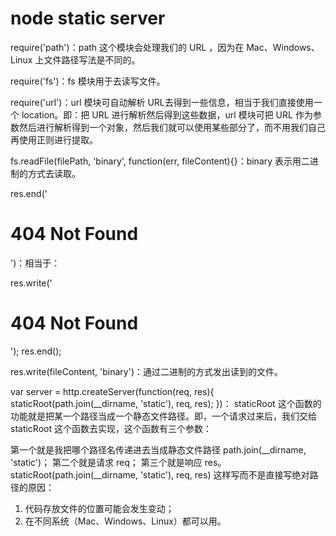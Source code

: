 # node static server 
require('path')：path 这个模块会处理我们的 URL ，因为在 Mac、Windows、Linux 上文件路径写法是不同的。

require('fs')：fs 模块用于去读写文件。

require('url')：url 模块可自动解析 URL去得到一些信息，相当于我们直接使用一个 location。即：把 URL 进行解析然后得到这些数据，url 模块可把 URL 作为参数然后进行解析得到一个对象，然后我们就可以使用某些部分了，而不用我们自己再使用正则进行提取。

fs.readFile(filePath, 'binary', function(err, fileContent){}：binary 表示用二进制的方式去读取。

res.end('<h1>404 Not Found</h1>')：相当于：

res.write('<h1>404 Not Found</h1>');
res.end();



res.write(fileContent, 'binary')：通过二进制的方式发出读到的文件。

var server = http.createServer(function(req, res){
staticRoot(path.join(__dirname, 'static'), req, res);
})：
staticRoot 这个函数的功能就是把某一个路径当成一个静态文件路径。即，一个请求过来后，我们交给 staticRoot 这个函数去实现，这个函数有三个参数：


第一个就是我把哪个路径名传递进去当成静态文件路径 path.join(__dirname, 'static')；
第二个就是请求 req；
第三个就是响应 res。
staticRoot(path.join(__dirname, 'static'), req, res) 这样写而不是直接写绝对路径的原因：
1. 代码存放文件的位置可能会发生变动；
2. 在不同系统（Mac、Windows、Linux）都可以用。

